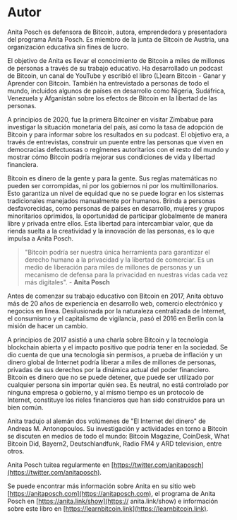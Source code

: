 
# Autor

Anita Posch es defensora de Bitcoin, autora, emprendedora y presentadora del programa Anita Posch. Es miembro de la junta de Bitcoin de Austria, una organización educativa sin fines de lucro.

El objetivo de Anita es llevar el conocimiento de Bitcoin a miles de millones de personas a través de su trabajo educativo. Ha desarrollado un podcast de Bitcoin, un canal de YouTube y escribió el libro (L)earn Bitcoin - Ganar y Aprender con Bitcoin. También ha entrevistado a personas de todo el mundo, incluidos algunos de países en desarrollo como Nigeria, Sudáfrica, Venezuela y Afganistán sobre los efectos de Bitcoin en la libertad de las personas.

A principios de 2020, fue la primera Bitcoiner en visitar Zimbabue para investigar la situación monetaria del país, así como la tasa de adopción de Bitcoin y para informar sobre los resultados en su podcast. El objetivo era, a través de entrevistas, construir un puente entre las personas que viven en democracias defectuosas o regímenes autoritarios con el resto del mundo y mostrar cómo Bitcoin podría mejorar sus condiciones de vida y libertad financiera.

Bitcoin es dinero de la gente y para la gente. Sus reglas matemáticas no pueden ser corrompidas, ni por los gobiernos ni por los multimillonarios. Esto garantiza un nivel de equidad que no se puede lograr en los sistemas tradicionales manejados manualmente por humanos. Brinda a personas desfavorecidas, como personas de países en desarrollo, mujeres y grupos minoritarios oprimidos, la oportunidad de participar globalmente de manera libre y privada entre ellos. Esta libertad para intercambiar valor, que da rienda suelta a la creatividad y la innovación de las personas, es lo que impulsa a Anita Posch.

> "Bitcoin podría ser nuestra única herramienta para garantizar el derecho humano a la privacidad y la libertad de comerciar. Es un medio de liberación para miles de millones de personas y un mecanismo de defensa para la privacidad en nuestras vidas cada vez más digitales". - **Anita Posch**

Antes de comenzar su trabajo educativo con Bitcoin en 2017, Anita obtuvo más de 20 años de experiencia en desarrollo web, comercio electrónico y negocios en línea. Desilusionada por la naturaleza centralizada de Internet, el consumismo y el capitalismo de vigilancia, pasó el 2016 en Berlín con la misión de hacer un cambio.

A principios de 2017 asistió a una charla sobre Bitcoin y la tecnología blockchain abierta y el impacto positivo que podría tener en la sociedad. Se dio cuenta de que una tecnología sin permisos, a prueba de inflación y un dinero global de Internet podría liberar a miles de millones de personas, privadas de sus derechos por la dinámica actual del poder financiero. Bitcoin es dinero que no se puede detener, que puede ser utilizado por cualquier persona sin importar quién sea. Es neutral, no está controlado por ninguna empresa o gobierno, y al mismo tiempo es un protocolo de Internet, constituye los rieles financieros que han sido construidos para un bien común.

Anita tradujo al alemán dos volúmenes de "El Internet del dinero" de Andreas M. Antonopoulos. Su investigación y actividades en torno a Bitcoin se discuten en medios de todo el mundo: Bitcoin Magazine, CoinDesk, What Bitcoin Did, Bayern2, Deutschlandfunk, Radio FM4 y ARD television, entre otros.

Anita Posch tuitea regularmente en [https://twitter.com/anitaposch](https://twitter.com/anitaposch).

Se puede encontrar más información sobre Anita en su sitio web [https://anitaposch.com](https://anitaposch.com), el programa de Anita Posch en [https://anita.link/show](https:// anita.link/show) e información sobre este libro en [https://learnbitcoin.link](https://learnbitcoin.link).
